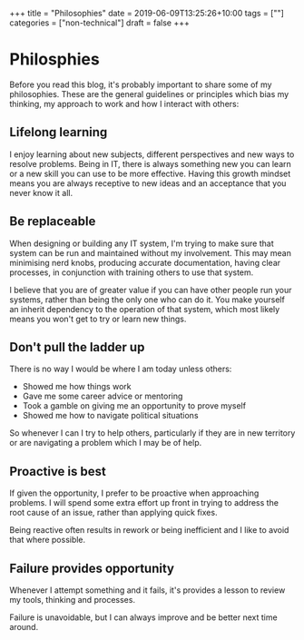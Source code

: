 +++
title = "Philosophies"
date = 2019-06-09T13:25:26+10:00
tags = [""]
categories = ["non-technical"]
draft = false
+++

# Philosphies

Before you read this blog, it's probably important to share some of my philosophies. These are the general guidelines or principles which bias my thinking, my approach to work and how I interact with others:

## Lifelong learning ##

I enjoy learning about new subjects, different perspectives and new ways to resolve problems. 
Being in IT, there is always something new you can learn or a new skill you can use to be more effective.
Having this growth mindset means you are always receptive to new ideas and an acceptance that you never know it all.

## Be replaceable ##

When designing or building any IT system, I'm trying to make sure that system can be run and maintained without my involvement.
This may mean minimising nerd knobs, producing accurate documentation, having clear processes, in conjunction with training others to use that system.  

I believe that you are of greater value if you can have other people run your systems, rather than being the only one who can do it.
You make yourself an inherit dependency to the operation of that system, which most likely means you won't get to try or learn new things.

## Don't pull the ladder up ##

There is no way I would be where I am today unless others:  
 
- Showed me how things work  
- Gave me some career advice or mentoring  
- Took a gamble on giving me an opportunity to prove myself  
- Showed me how to navigate political situations  

So whenever I can I try to help others, particularly if they are in new territory or are navigating a problem which I may be of help.

## Proactive is best ##

If given the opportunity, I prefer to be proactive when approaching problems. 
I will spend some extra effort up front in trying to address the root cause of an issue, rather than applying quick fixes.  

Being reactive often results in rework or being inefficient and I like to avoid that where possible.

## Failure provides opportunity ##

Whenever I attempt something and it fails, it's provides a lesson to review my tools, thinking and processes.

Failure is unavoidable, but I can always improve and be better next time around.

